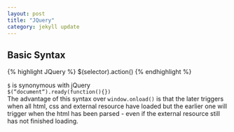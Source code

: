 ```yaml
---
layout: post
title: "JQuery"
category: jekyll update
---
```


## Basic Syntax

{% highlight JQuery %}
\$(selector).action()
{% endhighlight %}

`$` is synonymous with jQuery<br>
`$(“document“).ready(function(){})` <br>
The advantage of this syntax over `window.onload()` is that the later triggers when all html, css and external resource have loaded but the earlier one will trigger when the html has been parsed - even if the external resource still has not finished loading.